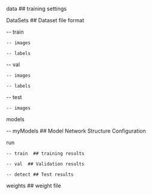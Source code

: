 data   ## training settings
  
DataSets  ## Dataset file format

  -- train
  
    -- images
    
    -- labels
    
  -- val
  
    -- images
    
    -- labels
    
  -- test
  
    -- images
    
    
 models
 
  -- myModels ## Model Network Structure Configuration
  
  
  run 
  
    -- train  ## training results
    
    -- val  ## Validation results
    
    -- detect ## Test results
    

  weights ## weight file
  
